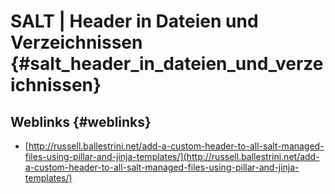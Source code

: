 # SALT \| Header in Dateien und Verzeichnissen {#salt_header_in_dateien_und_verzeichnissen}

## Weblinks {#weblinks}

* [http://russell.ballestrini.net/add-a-custom-header-to-all-salt-managed-files-using-pillar-and-jinja-templates/](http://russell.ballestrini.net/add-a-custom-header-to-all-salt-managed-files-using-pillar-and-jinja-templates/)



